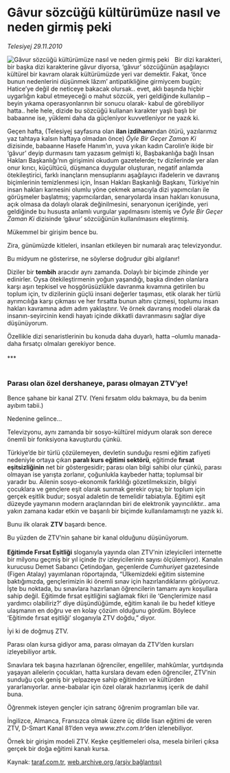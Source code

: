 # Gâvur sözcüğü kültürümüze nasıl ve neden girmiş peki

*Telesiyej 29.11.2010*

<div class="yazi"><img align="left" alt="Gâvur sözcüğü kültürümüze nasıl ve neden girmiş peki" border="0" src="http://www.taraf.com.tr/fotoraflar/makaleler/gavur-sozcugu-kulturumuze-nasil-ve-neden-girmis_1963_orijinal.jpg" style="border-right-width:10px; border-color:#FFFFFF"/><p>Bir dizi karakteri, bir başka dizi karakterine gâvur diyorsa, ‘gâvur’ sözcüğünün aşağılayıcı kültürel bir kavram olarak kültürümüzde yeri var demektir. Fakat, ‘önce bunun nedenlerini düşünmek lâzım’ antipatikliğine girmiycem bugün; Hatice’ye değil de neticeye bakacak olursak.. evet, aklı başında hiçbir uygarlığın kabul etmeyeceği o mahut sözcük, yeri geldiğinde kullanılıp –beyin yıkama operasyonlarının bir sonucu olarak- kabul de görebiliyor hatta.. hele hele, dizide bu sözcüğü kullanan karakter yaşlı başlı bir babaanne ise, yüklemi daha da güçleniyor kuvvetleniyor ne yazık ki. </p>
<p>Geçen hafta, (Telesiyej sayfasına olan <b>ilan izdihamı</b>ndan ötürü, yazılarımız yaz tahtaya kalsın haftaya olmadan önce) <i>Öyle Bir Geçer Zaman Ki</i> dizisinde, babaanne Hasefe Hanım’ın, yuva yıkan kadın Carolin’e ikide bir ‘gâvur’ deyip durmasını tam yazasım gelmişti ki, Başbakanlığa bağlı İnsan Hakları Başkanlığı’nın girişimini okudum gazetelerde; tv dizilerinde yer alan onur kırıcı, küçültücü, düşmanca duygular oluşturan, negatif anlamda ötekileştirici, farklı inançların mensuplarını aşağılayıcı ifadelerin ve davranış biçimlerinin temizlenmesi için, İnsan Hakları Başkanlığı Başkanı, Türkiye’nin insan hakları karnesini olumlu yöne çekmek amacıyla dizi yapımcıları ile görüşmeler başlatmış; yapımcılardan, senaryolarda insan hakları konusuna, açık olmasa da dolaylı olarak değinilmesini, senaryonun içeriğinde, yeri geldiğinde bu hususta anlamlı vurgular yapılmasını istemiş ve <i>Öyle Bir Geçer Zaman Ki</i> dizisinde ‘gâvur’ sözcüğünün kullanılmasını eleştirmiş. </p>
<p>Mükemmel bir girişim bence bu.</p>
<p>Zira, günümüzde kitleleri, insanları etkileyen bir numaralı araç televizyondur.</p>
<p>Bu midyum ne gösterirse, ne söylerse doğrudur gibi algılanır!</p>
<p>Diziler bir <b>tembih</b> aracıdır aynı zamanda. Dolaylı bir biçimde zihinde yer edinirler. Oysa ötekileştirmenin yoğun yaşandığı, başka dinden olanlara karşı aşırı tepkisel ve hoşgörüsüzlükle davranma kıvamına getirilen bu toplum için, tv dizilerinin güçlü insani değerler taşıması, etik olarak her türlü ayrımcılığa karşı çıkması ve her fırsatta bunun altını çizmesi, toplumu insan hakları kavramına adım adım yaklaştırır. Ve örnek davranış modeli olarak da insanın-seyircinin kendi hayatı içinde dikkatli davranmasını sağlar diye düşünüyorum. </p>
<p>Özellikle dizi senaristlerinin bu konuda daha duyarlı, hatta –olumlu manada- daha fırsatçı olmaları gerekiyor bence.<br/><br/>***<br/><b> </b></p>
<h3>Parası olan özel dershaneye, parası olmayan ZTV’ye!</h3>
<p>Bence şahane bir kanal ZTV. (Yeni fırsatım oldu bakmaya, bu da benim ayıbım tabii.)</p>
<p>Nedenine gelince...</p>
<p>Televizyonu, aynı zamanda bir sosyo-kültürel midyum olarak son derece önemli bir fonksiyona kavuşturdu çünkü.</p>
<p>Türkiye’de bir türlü çözülemeyen, devletin sunduğu resmi eğitim zafiyeti nedeniyle ortaya çıkan <b>paralı kurs eğitimi sektörü</b>, eğitimde <b>fırsat eşitsizliğinin</b> net bir göstergesidir; parası olan bilgi sahibi olur çünkü, parası olmayan ise yarışta zorlanır, çoğunlukla kaybeder hatta; toplumsal bir yaradır bu. Ailenin sosyo-ekonomik farklılığı gözetilmeksizin, bilgiyi çocuklara ve gençlere eşit olarak sunmak gerekir oysa; bir toplum için gerçek eşitlik budur; sosyal adaletin de temelidir tabiatıyla. Eğitimi eşit düzeyde yaymanın modern araçlarından biri de elektronik yayıncılıktır.. ama yakın zamana kadar etkin ve başarılı bir biçimde kullanılamamıştı ne yazık ki.</p>
<p>Bunu ilk olarak <b>ZTV</b> başardı bence.</p>
<p>Bu yüzden de ZTV’nin şahane bir kanal olduğunu düşünüyorum.<br/><br/><b>Eğitimde Fırsat Eşitliği</b> sloganıyla yayında olan ZTV’nin izleyicileri internette bir milyonu geçmiş bir yıl içinde (tv izleyicilerinin sayısı ölçülemiyor). Kanalın kurucusu Demet Sabancı Çetindoğan, geçenlerde <i>Cumhuriyet</i> gazetesinde (Figen Atalay) yayımlanan röportajında, “Ülkemizdeki eğitim sistemine baktığımızda, gençlerimizin iki önemli sınav için hazırlandıklarını görüyoruz. İşte bu noktada, bu sınavlara hazırlanan öğrencilerin tamamı aynı koşullara sahip değil. Eğitimde fırsat eşitliğini sağlamak fikri ile ‘Gençlerimize nasıl yardımcı olabiliriz?’ diye düşündüğümde, eğitim kanalı ile bu hedef kitleye ulaşmanın en doğru ve en kolay çözüm olduğunu gördüm. Böylece ‘Eğitimde fırsat eşitliği’ sloganıyla ZTV doğdu,” diyor. </p>
<p>İyi ki de doğmuş ZTV.</p>
<p>Parası olan kursa gidiyor ama, parası olmayan da ZTV’den kursları izleyebiliyor artık.</p>
<p>Sınavlara tek başına hazırlanan öğrenciler, engelliler, mahkûmlar, yurtdışında yaşayan ailelerin çocukları, hatta kurslara devam eden öğrenciler, ZTV’nin sunduğu çok geniş bir yelpazeye sahip eğitimden ve kültürden yararlanıyorlar. anne-babalar için özel olarak hazırlanmış içerik de dahil buna. </p>
<p>Öğrenmek isteyen gençler için satranç öğrenim programları bile var.</p>
<p>İngilizce, Almanca, Fransızca olmak üzere üç dilde lisan eğitimi de veren ZTV, D-Smart Kanal 81’den veya <i>www.ztv.com.tr</i>’den izlenebiliyor.</p>
<p>Örnek bir girişim modeli ZTV. Keşke çeşitlemeleri olsa, mesela birileri çıksa gerçek bir doğa eğitimi kanalı kursa.</p></div>

Kaynak: [taraf.com.tr](m), [web.archive.org (arşiv bağlantısı)](http://web.archive.org/web/20101130113126/http://taraf.com.tr/telesiyej/makale-gavur-sozcugu-kulturumuze-nasil-ve-neden-girmis.htm)
